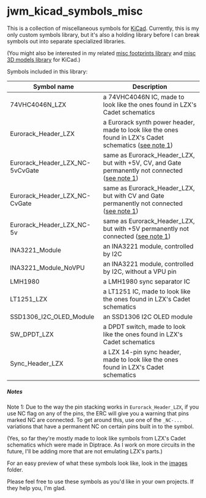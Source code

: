 jwm_kicad_symbols_misc
======================

This is a collection of miscellaneous symbols for [KiCad](https://kicad.org). Currently, this is my only custom symbols library, but it's also a holding library before I can break symbols out into separate specialized libraries.

(You might also be interested in my related [misc footprints library](https://github.com/joem/jwm_kicad_footprints_misc.pretty) and [misc 3D models library](https://github.com/joem/jwm_kicad_3dmodels_misc.3dshapes) for KiCad.)

Symbols included in this library:

Symbol name | Description
----------- | -----------
74VHC4046N_LZX | a 74VHC4046N IC, made to look like the ones found in LZX's Cadet schematics
Eurorack_Header_LZX | a Eurorack synth power header, made to look like the ones found in LZX's Cadet schematics ([see note 1](#notes))
Eurorack_Header_LZX_NC-5vCvGate | same as Eurorack_Header_LZX, but with +5V, CV, and Gate permanently not connected ([see note 1](#notes))
Eurorack_Header_LZX_NC-CvGate | same as Eurorack_Header_LZX, but with CV and Gate permanently not connected ([see note 1](#notes))
Eurorack_Header_LZX_NC-5v | same as Eurorack_Header_LZX, but with +5V permanently not connected ([see note 1](#notes))
INA3221_Module | an INA3221 module, controlled by I2C
INA3221_Module_NoVPU | an INA3221 module, controlled by I2C, without a VPU pin
LMH1980 | a LMH1980 sync separator IC
LT1251_LZX | a LT1251 IC, made to look like the ones found in LZX's Cadet schematics
SSD1306_I2C_OLED_Module | an SSD1306 I2C OLED module
SW_DPDT_LZX | a DPDT switch, made to look like the ones found in LZX's Cadet schematics
Sync_Header_LZX | a LZX 14-pin sync header, made to look like the ones found in LZX's Cadet schematics

##### Notes
Note 1: Due to the way the pin stacking works in `Eurorack_Header_LZX`, if you use NC flag on any of the pins, the ERC will give you a warning that pins marked NC are connected. To get around this, use one of the `_NC-...` variations that have a permanent NC on certain pins built in to the symbol.

(Yes, so far they're mostly made to look like symbols from LZX's Cadet schematics which were made in Diptrace. As I work on more circuits in the future, I'll be adding more that are not emulating LZX's parts.)

For an easy preview of what these symbols look like, look in the [images](images/) folder.

Please feel free to use these symbols as you'd like in your own projects. If they help you, I'm glad.


